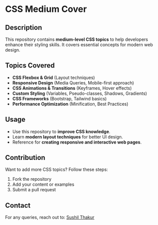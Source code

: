 # CSS Medium Cover

## Description
This repository contains **medium-level CSS topics** to help developers enhance their styling skills. It covers essential concepts for modern web design.

## Topics Covered
- **CSS Flexbox & Grid** (Layout techniques)
- **Responsive Design** (Media Queries, Mobile-first approach)
- **CSS Animations & Transitions** (Keyframes, Hover effects)
- **Custom Styling** (Variables, Pseudo-classes, Shadows, Gradients)
- **CSS Frameworks** (Bootstrap, Tailwind basics)
- **Performance Optimization** (Minification, Best Practices)

## Usage
- Use this repository to **improve CSS knowledge**.
- Learn **modern layout techniques** for better UI design.
- Reference for **creating responsive and interactive web pages**.

## Contribution
Want to add more CSS topics? Follow these steps:
1. Fork the repository
2. Add your content or examples
3. Submit a pull request

## Contact
For any queries, reach out to: [Sushil Thakur](mailto:sushilthakur9792@gmail.com)
